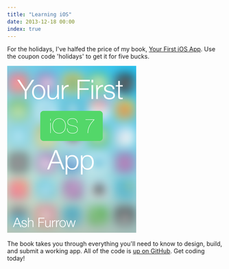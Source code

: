 ```yaml
---
title: "Learning iOS"
date: 2013-12-18 00:00
index: true
---
```


For the holidays, I've halfed the price of my book, [Your First iOS App](https://leanpub.com/your-first-ios-app/). Use the coupon code 'holidays' to get it for five bucks.

 ![](/img/import/blog/learning-ios/2EA155248551468EBDB8D723F0CBB351.png)

The book takes you through everything you'll need to know to design, build, and submit a working app. All of the code is [up on GitHub](https://github.com/AshFurrow/Your-First-iOS-App). Get coding today!

<!-- more -->
